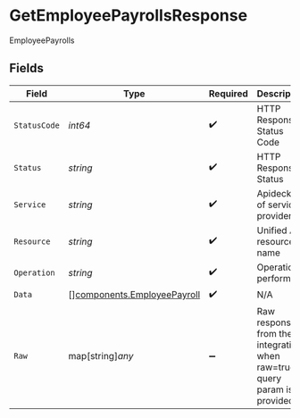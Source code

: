 # GetEmployeePayrollsResponse

EmployeePayrolls


## Fields

| Field                                                                      | Type                                                                       | Required                                                                   | Description                                                                | Example                                                                    |
| -------------------------------------------------------------------------- | -------------------------------------------------------------------------- | -------------------------------------------------------------------------- | -------------------------------------------------------------------------- | -------------------------------------------------------------------------- |
| `StatusCode`                                                               | *int64*                                                                    | :heavy_check_mark:                                                         | HTTP Response Status Code                                                  | 200                                                                        |
| `Status`                                                                   | *string*                                                                   | :heavy_check_mark:                                                         | HTTP Response Status                                                       | OK                                                                         |
| `Service`                                                                  | *string*                                                                   | :heavy_check_mark:                                                         | Apideck ID of service provider                                             | sage-hr                                                                    |
| `Resource`                                                                 | *string*                                                                   | :heavy_check_mark:                                                         | Unified API resource name                                                  | Employees                                                                  |
| `Operation`                                                                | *string*                                                                   | :heavy_check_mark:                                                         | Operation performed                                                        | all                                                                        |
| `Data`                                                                     | [][components.EmployeePayroll](../../models/components/employeepayroll.md) | :heavy_check_mark:                                                         | N/A                                                                        |                                                                            |
| `Raw`                                                                      | map[string]*any*                                                           | :heavy_minus_sign:                                                         | Raw response from the integration when raw=true query param is provided    |                                                                            |